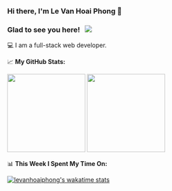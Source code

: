 ### Hi there, I'm Le Van Hoai Phong 👋

### Glad to see you here! &nbsp; ![](https://visitor-badge.glitch.me/badge?page_id=levanhoaiphong)
💻 I am a full-stack web developer.

📈 **My GitHub Stats:**
<p>
  <img height="180em" src="https://github-readme-stats.vercel.app/api?username=levanhoaiphong&show_icons=true&hide_border=true&&count_private=true&include_all_commits=true" />
  <img height="180em" src="https://github-readme-stats.vercel.app/api/top-langs/?username=levanhoaiphong&exclude_repo=KNN-Image-Classification&show_icons=true&hide_border=true&layout=compact&langs_count=8"/>
</p>

📊 **This Week I Spent My Time On:**

[![levanhoaiphong's wakatime stats](https://github-readme-stats.vercel.app/api/wakatime?username=levanhoaiphong&layout=compact)](https://github.com/levanhoaiphong)

<!--
**phulengo/phulengo** is a ✨ _special_ ✨ repository because its `README.md` (this file) appears on your GitHub profile.

Here are some ideas to get you started:

- 🔭 I’m currently working on ...
- 🌱 I’m currently learning ...
- 👯 I’m looking to collaborate on ...
- 🤔 I’m looking for help with ...
- 💬 Ask me about ...
- 📫 How to reach me: ...
- 😄 Pronouns: ...
- ⚡ Fun fact: ...
-->
